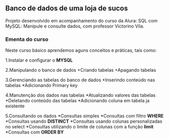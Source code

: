 ## Banco de dados de uma loja de sucos ##

Projeto desenvolvido em acompanhamento do curso da Alura: SQL com MySQL: Manipule e consulte dados, com professor Victorino Vila.

### Ementa do curso ###


Neste curso básico aprendemos aguns conceitos e práticas, tais como: 


1.Instalar e configurar o **MYSQL**

2.Manipulando o banco de dados
        +Criando tabelas
        +Apagando tabelas

3.Gerenciando as tabelas do banco de dados
    *Inserindo conteúdo nas tabelas 
    *Adicionando Primary key


4.Manutenção dos dados nas tabelas
    *Atualizando valores das tabelas
    *Deletando conteúdo das tabelas 
    *Adicionando coluna em tabela ja existente


5.Consultando os dados
    *Consultas simples
    *Consultas com filtro **WHERE**
    *Consultas usando **DISTINCT**
    *Consultas usando colunas personalizadas no select
    *Consultas utilizando o limite de colunas com a função **limit**
    *Consultas com **ORDER BY**

